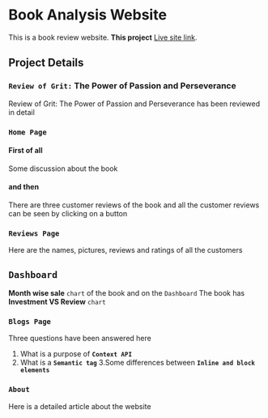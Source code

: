 # Book Analysis Website

This is a book review website.
**This project** [Live site link](https://book-analysis-website.netlify.app/).

## Project Details

### `Review of Grit:` The Power of Passion and Perseverance

Review of Grit: The Power of Passion and Perseverance has been reviewed in detail

### `Home Page`

#### First of all

Some discussion about the book

#### and then

There are three customer reviews of the book and all the customer reviews can be seen by clicking on a button

### `Reviews Page`

Here are the names, pictures, reviews and ratings of all the customers

## `Dashboard`

**Month wise sale** `chart` of the book and on the `Dashboard`
The book has **Investment VS Review** `chart`

### `Blogs Page`

Three questions have been answered here
1. What is a purpose of **`Context API`**
2. What is a **`Semantic tag`**
3.Some differences between **`Inline and block elements`**

### `About`

Here is a detailed article about the website
